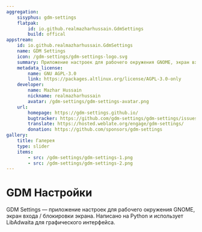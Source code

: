 ```yaml
---
aggregation:
    sisyphus: gdm-settings
    flatpak:
        id: io.github.realmazharhussain.GdmSettings
        build: offical
appstream:
    id: io.github.realmazharhussain.GdmSettings
    name: GDM Settings
    icon: /gdm-settings/gdm-settings-logo.svg
    summary: Приложение настроек для рабочего окружения GNOME, экран входа / блокировки экрана.
    metadata_license:
        name: GNU AGPL-3.0
        link: https://packages.altlinux.org/license/AGPL-3.0-only
    developer:
        name: Mazhar Hussain
        nickname: realmazharhussain
        avatar: /gdm-settings/gdm-settings-avatar.png
    url:
        homepage: https://gdm-settings.github.io/
        bugtracker: https://github.com/gdm-settings/gdm-settings/issues
        translate: https://hosted.weblate.org/engage/gdm-settings/
        donation: https://github.com/sponsors/gdm-settings
gallery:
    title: Галерея
    type: slider
    items:
        - src: /gdm-settings/gdm-settings-1.png
        - src: /gdm-settings/gdm-settings-2.png
---
```


# GDM Настройки

GDM Settings — приложение настроек для рабочего окружения GNOME, экран входа / блокировки экрана. Написано на Python и использует LibAdwaita для графического интерфейса.
<AGWGallery />

<!--@include: @apps/_parts/install/content-repo.md-->
<!--@include: @apps/_parts/install/content-flatpak.md-->
